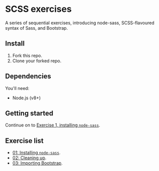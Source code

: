 # SCSS exercises

A series of sequential exercises, introducing node-sass, SCSS-flavoured syntax of Sass, and Bootstrap.

## Install

1. Fork this repo.
1. Clone your forked repo.

## Dependencies

You'll need:

- Node.js (v8+)

## Getting started

Continue on to [Exercise 1, installing `node-sass`](./exercises/01-installing-node-sass.md).


## Exercise list

- [01: Installing `node-sass`](./exercises/01-installing-node-sass.md).
- [02: Cleaning up](./exercises/02-cleaning-up.md).
- [03: Importing Bootstrap](./exercises/03-importing-bootstrap.md).